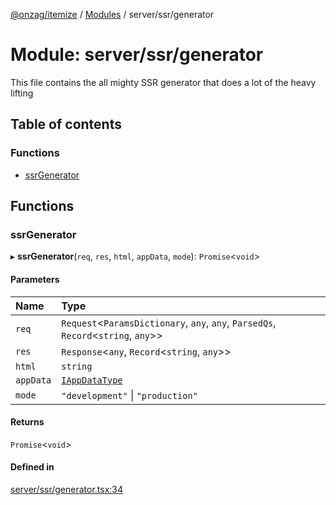 [@onzag/itemize](../README.md) / [Modules](../modules.md) / server/ssr/generator

# Module: server/ssr/generator

This file contains the all mighty SSR generator
that does a lot of the heavy lifting

## Table of contents

### Functions

- [ssrGenerator](server_ssr_generator.md#ssrgenerator)

## Functions

### ssrGenerator

▸ **ssrGenerator**(`req`, `res`, `html`, `appData`, `mode`): `Promise`<`void`\>

#### Parameters

| Name | Type |
| :------ | :------ |
| `req` | `Request`<`ParamsDictionary`, `any`, `any`, `ParsedQs`, `Record`<`string`, `any`\>\> |
| `res` | `Response`<`any`, `Record`<`string`, `any`\>\> |
| `html` | `string` |
| `appData` | [`IAppDataType`](../interfaces/server.IAppDataType.md) |
| `mode` | ``"development"`` \| ``"production"`` |

#### Returns

`Promise`<`void`\>

#### Defined in

[server/ssr/generator.tsx:34](https://github.com/onzag/itemize/blob/5c2808d3/server/ssr/generator.tsx#L34)
